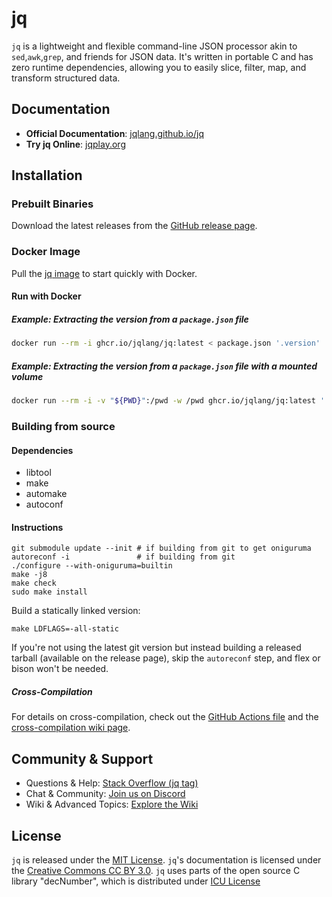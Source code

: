 # jq

`jq` is a lightweight and flexible command-line JSON processor akin to `sed`,`awk`,`grep`, and friends for JSON data. It's written in portable C and has zero runtime dependencies, allowing you to easily slice, filter, map, and transform structured data.

## Documentation

- **Official Documentation**: [jqlang.github.io/jq](https://jqlang.github.io/jq)
- **Try jq Online**: [jqplay.org](https://jqplay.org)

## Installation

### Prebuilt Binaries

Download the latest releases from the [GitHub release page](https://github.com/jqlang/jq/releases).

### Docker Image

Pull the [jq image](https://github.com/jqlang/jq/pkgs/container/jq) to start quickly with Docker.


#### Run with Docker
##### Example: Extracting the version from a `package.json` file
```bash
docker run --rm -i ghcr.io/jqlang/jq:latest < package.json '.version'
```
##### Example: Extracting the version from a `package.json` file with a mounted volume
```bash
docker run --rm -i -v "${PWD}":/pwd -w /pwd ghcr.io/jqlang/jq:latest '.version' package.json
```

### Building from source

#### Dependencies

- libtool
- make
- automake
- autoconf

#### Instructions

```console
git submodule update --init # if building from git to get oniguruma
autoreconf -i               # if building from git
./configure --with-oniguruma=builtin
make -j8
make check
sudo make install
```

Build a statically linked version:

```console
make LDFLAGS=-all-static
```

If you're not using the latest git version but instead building a released tarball (available on the release page), skip the `autoreconf` step, and flex or bison won't be needed.

##### Cross-Compilation

For details on cross-compilation, check out the [GitHub Actions file](.github/workflows/ci.yml) and the [cross-compilation wiki page](https://github.com/jqlang/jq/wiki/Cross-compilation).

## Community & Support

- Questions & Help: [Stack Overflow (jq tag)](https://stackoverflow.com/questions/tagged/jq)
- Chat & Community: [Join us on Discord](https://discord.gg/yg6yjNmgAC)
- Wiki & Advanced Topics: [Explore the Wiki](https://github.com/jqlang/jq/wiki)

## License

`jq` is released under the [MIT License](COPYING). `jq`'s documentation is
licensed under the [Creative Commons CC BY 3.0](COPYING).
`jq` uses parts of the open source C library "decNumber", which is distributed
under [ICU License](COPYING)
